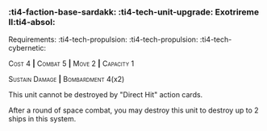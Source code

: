 ### :ti4-faction-base-sardakk: :ti4-tech-unit-upgrade: **Exotrireme II**:ti4-absol:

Requirements: :ti4-tech-propulsion: :ti4-tech-propulsion: :ti4-tech-cybernetic:

<span style="font-variant:small-caps;">Cost 4</span> __|__ <span style="font-variant:small-caps;">Combat 5</span> __|__ <span style="font-variant:small-caps;">Move 2</span> __|__ <span style="font-variant:small-caps;">Capacity 1</span>

<span style="font-variant:small-caps;">Sustain Damage</span> __|__ <span style="font-variant:small-caps;">Bombardment</span> 4(x2)

This unit cannot be destroyed by "Direct Hit" action cards.

After a round of space combat, you may destroy this unit to destroy up to 2 ships in this system.
